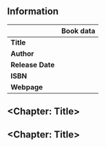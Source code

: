# <Book Title>

## Information

| | Book data |
| --- | --- |
| <b>Title</b>  | |
| <b>Author</b> | |
| <b>Release Date</b> | |
| <b>ISBN</b> | |
| <b>Webpage</b> | |

## <Chapter: Title>

## <Chapter: Title>
